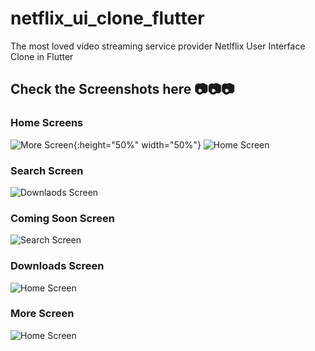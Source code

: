 # netflix_ui_clone_flutter

The most loved video streaming service provider Netlflix User Interface Clone in Flutter

## Check the Screenshots here 📷📷📷

### Home Screens

![More Screen](https://i.ibb.co/NyQf4ph/Screenshot-20201003-113700-Original.png){:height="50%" width="50%"}
![Home Screen](https://i.ibb.co/hY9mJf8/Screenshot-20201003-113822-Original.png)


### Search Screen
![Downlaods Screen](https://i.ibb.co/T8t8CwZ/Screenshot-20201003-113828-Original.png)

### Coming Soon Screen

![Search Screen](https://i.ibb.co/F7Fg0zF/Screenshot-20201003-113835-Original.png)
### Downloads Screen
![Home Screen](https://i.ibb.co/Gkn9mz7/Screenshot-20201003-113842-Original.png)

### More Screen

![Home Screen](https://i.ibb.co/QNzQQkh/Screenshot-20201003-113846-Original.png)

